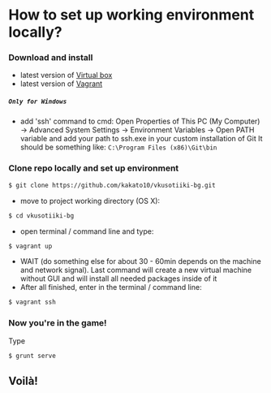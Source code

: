 # How to set up working environment locally?

### Download and install
 - latest version of [Virtual box](https://www.virtualbox.org/wiki/Downloads)
 - latest version of [Vagrant](https://www.vagrantup.com/downloads.html)


##### ```Only for Windows```
 - add 'ssh' command to cmd:
 Open Properties of This PC (My Computer)
    -> Advanced System Settings
    -> Environment Variables
    -> Open PATH variable and add your path to ssh.exe in your custom installation of Git
    It should be something like: ``` C:\Program Files (x86)\Git\bin ```

### Clone repo locally and set up environment
```sh
$ git clone https://github.com/kakato10/vkusotiiki-bg.git
```

 - move to project working directory (OS X):
```sh
$ cd vkusotiiki-bg
```

 - open terminal / command line and type:
```sh
$ vagrant up
```
 - WAIT (do something else for about 30 - 60min depends on the machine and network signal). Last command will create a new virtual machine without GUI and will install all needed packages inside of it
 - After all finished, enter in the terminal /  command line:
```sh
$ vagrant ssh
```

### Now you're in the game!
Type
```sh
$ grunt serve
```
## Voilà!
